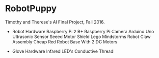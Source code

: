 # RobotPuppy
Timothy and Therese's AI Final Project, Fall 2016.

* Robot Hardware
Raspberry Pi 2 B+ 
Raspberry Pi Camera
Arduino Uno 
Ultrasonic Sensor 
Seeed Motor Shield
Lego Mindstorms Robot Claw Assembly
Cheap Red Robot Base With 2 DC Motors

* Glove Hardware
Infared LED's
Conductive Thread



